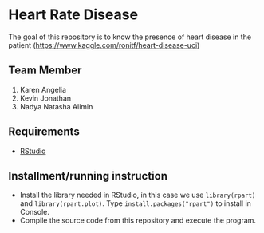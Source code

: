 # Heart Rate Disease
The goal of this repository is to know the presence of heart disease in the patient (https://www.kaggle.com/ronitf/heart-disease-uci)

## Team Member
1. Karen Angelia
2. Kevin Jonathan
3. Nadya Natasha Alimin

## Requirements
- [RStudio](https://www.rstudio.com/)

## Installment/running instruction
- Install the library needed in RStudio, in this case we use `library(rpart)` and `library(rpart.plot)`. Type `install.packages("rpart")` to install in Console.
- Compile the source code from this repository and execute the program.
